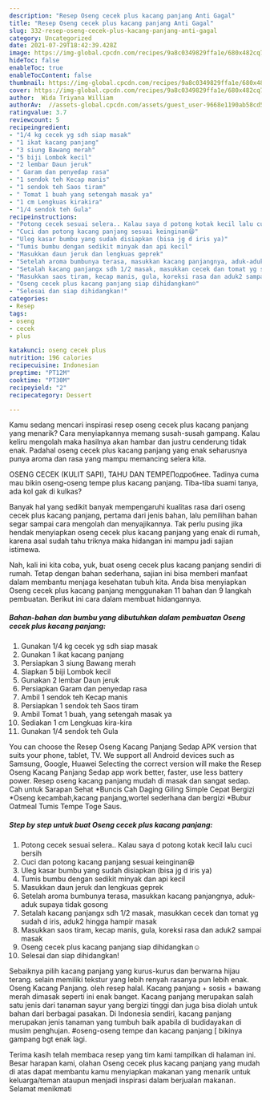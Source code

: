 ```yaml
---
description: "Resep Oseng cecek plus kacang panjang Anti Gagal"
title: "Resep Oseng cecek plus kacang panjang Anti Gagal"
slug: 332-resep-oseng-cecek-plus-kacang-panjang-anti-gagal
category: Uncategorized
date: 2021-07-29T18:42:39.428Z
image: https://img-global.cpcdn.com/recipes/9a8c0349829ffa1e/680x482cq70/oseng-cecek-plus-kacang-panjang-foto-resep-utama.jpg
hideToc: false
enableToc: true
enableTocContent: false
thumbnail: https://img-global.cpcdn.com/recipes/9a8c0349829ffa1e/680x482cq70/oseng-cecek-plus-kacang-panjang-foto-resep-utama.jpg
cover: https://img-global.cpcdn.com/recipes/9a8c0349829ffa1e/680x482cq70/oseng-cecek-plus-kacang-panjang-foto-resep-utama.jpg
author:  Wida Triyana William
authorAv:  //assets-global.cpcdn.com/assets/guest_user-9668e1190ab58cd58d666d5934e79c79da2e02f4421a6ed9abc4b163da97d6e7.png
ratingvalue: 3.7
reviewcount: 5
recipeingredient:
- "1/4 kg cecek yg sdh siap masak"
- "1 ikat kacang panjang"
- "3 siung Bawang merah"
- "5 biji Lombok kecil"
- "2 lembar Daun jeruk"
- " Garam dan penyedap rasa"
- "1 sendok teh Kecap manis"
- "1 sendok teh Saos tiram"
- " Tomat 1 buah yang setengah masak ya"
- "1 cm Lengkuas kirakira"
- "1/4 sendok teh Gula"
recipeinstructions:
- "Potong cecek sesuai selera.. Kalau saya d potong kotak kecil lalu cuci bersih"
- "Cuci dan potong kacang panjang sesuai keinginan😆"
- "Uleg kasar bumbu yang sudah disiapkan (bisa jg d iris ya)"
- "Tumis bumbu dengan sedikit minyak dan api kecil"
- "Masukkan daun jeruk dan lengkuas geprek"
- "Setelah aroma bumbunya terasa, masukkan kacang panjangnya, aduk-aduk supaya tidak gosong"
- "Setalah kacang panjangx sdh 1/2 masak, masukkan cecek dan tomat yg sudah d iris, aduk2 hingga hampir masak"
- "Masukkan saos tiram, kecap manis, gula, koreksi rasa dan aduk2 sampai masak"
- "Oseng cecek plus kacang panjang siap dihidangkan☺"
- "Selesai dan siap dihidangkan!"
categories:
- Resep
tags:
- oseng
- cecek
- plus

katakunci: oseng cecek plus 
nutrition: 196 calories
recipecuisine: Indonesian
preptime: "PT12M"
cooktime: "PT30M"
recipeyield: "2"
recipecategory: Dessert

---
```



Kamu sedang mencari inspirasi resep oseng cecek plus kacang panjang yang menarik? Cara menyiapkannya memang susah-susah gampang. Kalau keliru mengolah maka hasilnya akan hambar dan justru cenderung tidak enak. Padahal oseng cecek plus kacang panjang yang enak seharusnya punya aroma dan rasa yang mampu memancing selera kita.


OSENG CECEK (KULIT SAPI), TAHU DAN TEMPEПодробнее. Tadinya cuma mau bikin oseng-oseng tempe plus kacang panjang. Tiba-tiba suami tanya, ada kol gak di kulkas?

Banyak hal yang sedikit banyak mempengaruhi kualitas rasa dari oseng cecek plus kacang panjang, pertama dari jenis bahan, lalu pemilihan bahan segar sampai cara mengolah dan menyajikannya. Tak perlu pusing jika hendak menyiapkan oseng cecek plus kacang panjang yang enak di rumah, karena asal sudah tahu triknya maka hidangan ini mampu jadi sajian istimewa.


Nah, kali ini kita coba, yuk, buat oseng cecek plus kacang panjang sendiri di rumah. Tetap dengan bahan sederhana, sajian ini bisa memberi manfaat dalam membantu menjaga kesehatan tubuh kita. Anda bisa menyiapkan Oseng cecek plus kacang panjang menggunakan 11 bahan dan 9 langkah pembuatan. Berikut ini cara dalam membuat hidangannya.

<!--inarticleads1-->

##### Bahan-bahan dan bumbu yang dibutuhkan dalam pembuatan Oseng cecek plus kacang panjang:

1. Gunakan 1/4 kg cecek yg sdh siap masak
1. Gunakan 1 ikat kacang panjang
1. Persiapkan 3 siung Bawang merah
1. Siapkan 5 biji Lombok kecil
1. Gunakan 2 lembar Daun jeruk
1. Persiapkan  Garam dan penyedap rasa
1. Ambil 1 sendok teh Kecap manis
1. Persiapkan 1 sendok teh Saos tiram
1. Ambil  Tomat 1 buah, yang setengah masak ya
1. Sediakan 1 cm Lengkuas kira-kira
1. Gunakan 1/4 sendok teh Gula


You can choose the Resep Oseng Kacang Panjang Sedap APK version that suits your phone, tablet, TV. We support all Android devices such as Samsung, Google, Huawei Selecting the correct version will make the Resep Oseng Kacang Panjang Sedap app work better, faster, use less battery power. Resep oseng kacang panjang mudah di masak dan sangat sedap. Cah untuk Sarapan Sehat *Buncis Cah Daging Giling Simple Cepat Bergizi *Oseng kecambah,kacang panjang,wortel sederhana dan bergizi *Bubur Oatmeal Tumis Tempe Toge Saus. 

<!--inarticleads2-->

##### Step by step untuk buat Oseng cecek plus kacang panjang:

1. Potong cecek sesuai selera.. Kalau saya d potong kotak kecil lalu cuci bersih
1. Cuci dan potong kacang panjang sesuai keinginan😆
1. Uleg kasar bumbu yang sudah disiapkan (bisa jg d iris ya)
1. Tumis bumbu dengan sedikit minyak dan api kecil
1. Masukkan daun jeruk dan lengkuas geprek
1. Setelah aroma bumbunya terasa, masukkan kacang panjangnya, aduk-aduk supaya tidak gosong
1. Setalah kacang panjangx sdh 1/2 masak, masukkan cecek dan tomat yg sudah d iris, aduk2 hingga hampir masak
1. Masukkan saos tiram, kecap manis, gula, koreksi rasa dan aduk2 sampai masak
1. Oseng cecek plus kacang panjang siap dihidangkan☺
1. Selesai dan siap dihidangkan!

Sebaiknya pilih kacang panjang yang kurus-kurus dan berwarna hijau terang. selain memiliki tekstur yang lebih renyah rasanya pun lebih enak. Oseng Kacang Panjang. oleh resep halal. Kacang panjang + sosis + bawang merah dimasak seperti ini enak banget. Kacang panjang merupakan salah satu jenis dari tanaman sayur yang bergizi tinggi dan juga bisa diolah untuk bahan dari berbagai pasakan. Di Indonesia sendiri, kacang panjang merupakan jenis tanaman yang tumbuh baik apabila di budidayakan di musim penghujan. #oseng-oseng tempe dan kacang panjang [ bikinya gampang bgt enak lagi. 

Terima kasih telah membaca resep yang tim kami tampilkan di halaman ini. Besar harapan kami, olahan Oseng cecek plus kacang panjang yang mudah di atas dapat membantu kamu menyiapkan makanan yang menarik untuk keluarga/teman ataupun menjadi inspirasi dalam berjualan makanan. Selamat menikmati
